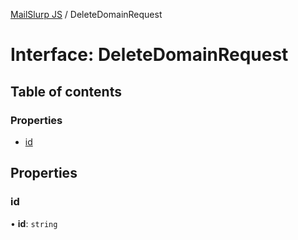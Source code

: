 [MailSlurp JS](../README.md) / DeleteDomainRequest

# Interface: DeleteDomainRequest

## Table of contents

### Properties

- [id](DeleteDomainRequest.md#id)

## Properties

### id

• **id**: `string`
